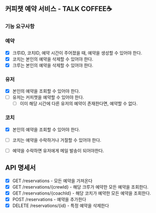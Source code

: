 ## 커피챗 예약 서비스 - TALK COFFEE☕️

### 기능 요구사항

### 예약
- [x] 크루ID, 코치ID, 예약 시간이 주어졌을 때, 예약을 생성할 수 있어야 한다.
- [x] 코치는 본인의 예약을 삭제할 수 있어야 한다.
- [x] 크루는 본인의 예약을 삭제할 수 있어야 한다.

### 유저
- [x] 본인의 예약을 조회할 수 있어야 한다.
- [ ] 유저는 커피챗을 예약할 수 있어야 한다.
  - [ ] 이미 해당 시간에 다른 유저의 예약이 존재한다면, 예약할 수 없다.

### 코치
- [x] 본인의 예약을 조회할 수 있어야 한다.
- [ ] 코치는 예약을 수락하거나 거절할 수 있어야 한다.
- [ ] 예약을 수락하면 유저에게 메일 발송이 되어야한다.


## API 명세서
- [x] GET /reservations - 모든 예약을 가져온다
- [x] GET /reservations/{crewId} - 해당 크루가 예약한 모든 예약을 조회한다.
- [x] GET /reservations/{coachId} - 해당 코치가 예약한 모든 예약을 조회한다.
- [x] POST /reservations - 예약을 추가한다
- [x] DELETE /reservations/{id} - 특정 예약을 삭제한다
